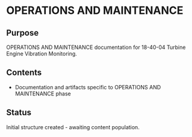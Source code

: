 # OPERATIONS AND MAINTENANCE

## Purpose
OPERATIONS AND MAINTENANCE documentation for 18-40-04 Turbine Engine Vibration Monitoring.

## Contents
- Documentation and artifacts specific to OPERATIONS AND MAINTENANCE phase

## Status
Initial structure created - awaiting content population.
